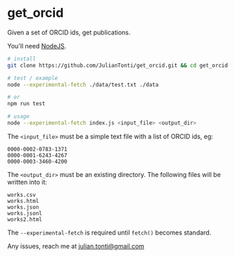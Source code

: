 # get_orcid

Given a set of ORCID ids, get publications.

You'll need [NodeJS](https://nodejs.org/en/download/).
  

```bash
# install
git clone https://github.com/JulianTonti/get_orcid.git && cd get_orcid

# test / example
node --experimental-fetch ./data/test.txt ./data

# or
npm run test

# usage
node --experimental-fetch index.js <input_file> <output_dir>
```

The `<input_file>` must be a simple text file with a list of ORCID ids, eg:

```text
0000-0002-0783-1371
0000-0001-6243-4267
0000-0003-3460-4200
```

The `<output_dir>` must be an existing directory. The following files will be written into it:

```text
works.csv
works.html
works.json
works.jsonl
works2.html
```

The `--experimental-fetch` is required until `fetch()` becomes standard.

Any issues, reach me at <julian.tonti@gmail.com>
